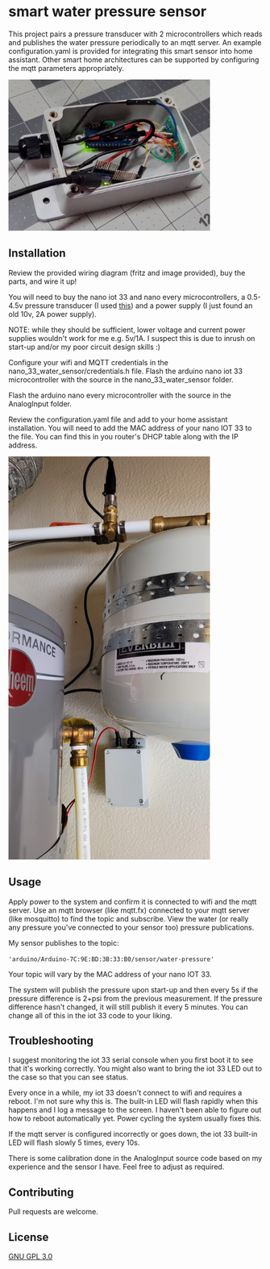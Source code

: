 # smart water pressure sensor

This project pairs a pressure transducer with 2 microcontrollers which reads and publishes the water pressure periodically to an mqtt server.  An example configuration.yaml is provided for integrating this smart sensor into home assistant.  Other smart home architectures can be supported by configuring the mqtt parameters appropriately.  

<img src="https://raw.githubusercontent.com/kevincw01/smart-water-pressure-sensor/main/case%20open.jpg" alt="case open" width="400" height="300">

## Installation

Review the provided wiring diagram (fritz and image provided), buy the parts, and wire it up!

You will need to buy the nano iot 33 and nano every microcontrollers, a 0.5-4.5v pressure transducer (I used [this](https://www.amazon.com/gp/product/B07Z3LRN6M/ref=ppx_yo_dt_b_asin_title_o08_s00?ie=UTF8&psc=1)) and a power supply (I just found an old 10v, 2A power supply).  

NOTE: while they should be sufficient, lower voltage and current power supplies wouldn't work for me e.g. 5v/1A.  I suspect this is due to inrush on start-up and/or my poor circuit design skills :)

Configure your wifi and MQTT credentials in the nano_33_water_sensor/credentials.h file.  Flash the arduino nano iot 33 microcontroller with the source in the nano_33_water_sensor folder.  

Flash the arduino nano every microcontroller with the source in the AnalogInput folder.

Review the configuration.yaml file and add to your home assistant installation.  You will need to add the MAC address of your nano IOT 33 to the file.  You can find this in you router's DHCP table along with the IP address.

<img src="https://raw.githubusercontent.com/kevincw01/smart-water-pressure-sensor/main/installed.jpg" alt="case open" width="400" height="800">

## Usage

Apply power to the system and confirm it is connected to wifi and the mqtt server.  Use an mqtt browser (like mqtt.fx) connected to your mqtt server (like mosquitto) to find the topic and subscribe.  View the water (or really any pressure you've connected to your sensor too) pressure publications. 

My sensor publishes to the topic:

```'arduino/Arduino-7C:9E:BD:3B:33:B0/sensor/water-pressure'```

Your topic will vary by the MAC address of your nano IOT 33.

The system will publish the pressure upon start-up and then every 5s if the pressure difference is 2+psi from the previous measurement.  If the pressure difference hasn't changed, it will still publish it every 5 minutes.  You can change all of this in the iot 33 code to your liking.

## Troubleshooting
I suggest monitoring the iot 33 serial console when you first boot it to see that it's working correctly.  You might also want to bring the iot 33 LED out to the case so that you can see status.

Every once in a while, my iot 33 doesn't connect to wifi and requires a reboot.  I'm not sure why this is.  The built-in LED will flash rapidly when this happens and I log a message to the screen.  I haven't been able to figure out how to reboot automatically yet.  Power cycling the system usually fixes this.

If the mqtt server is configured incorrectly or goes down, the iot 33 built-in LED will flash slowly 5 times, every 10s.  

There is some calibration done in the AnalogInput source code based on my experience and the sensor I have.  Feel free to adjust as required.

## Contributing
Pull requests are welcome.

## License
[GNU GPL 3.0](https://www.gnu.org/licenses/gpl-3.0.en.html)
